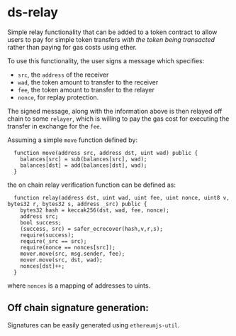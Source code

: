 # ds-relay
Simple relay functionality that can be added to a token contract to allow users to pay for simple token transfers
_with the token being transacted_ rather than paying for gas costs using ether.

To use this functionality, the user signs a message which specifies:

* `src`, the `address` of the receiver
* `wad`, the token amount to transfer to the receiver
* `fee`, the token amount to transfer to the relayer
* `nonce`, for replay protection.

The signed message, along with the information above is then relayed off chain to some `relayer`,
which is willing to pay the gas cost for executing the transfer in exchange for the `fee`.

Assuming a simple `move` function defined by:
```
  function move(address src, address dst, uint wad) public {
    balances[src] = sub(balances[src], wad);
    balances[dst] = add(balances[dst], wad);
  }

```
the on chain relay verification function can be defined as:
```
  function relay(address dst, uint wad, uint fee, uint nonce, uint8 v, bytes32 r, bytes32 s, address _src) public {
    bytes32 hash = keccak256(dst, wad, fee, nonce);
    address src;
    bool success;
    (success, src) = safer_ecrecover(hash,v,r,s);
    require(success);
    require(_src == src);
    require(nonce == nonces[src]);
    mover.move(src, msg.sender, fee);
    mover.move(src, dst, wad);
    nonces[dst]++;
  }
```
where `nonces` is a mapping of addresses to uints.

## Off chain signature generation:
Signatures can be easily generated using `ethereumjs-util`.
